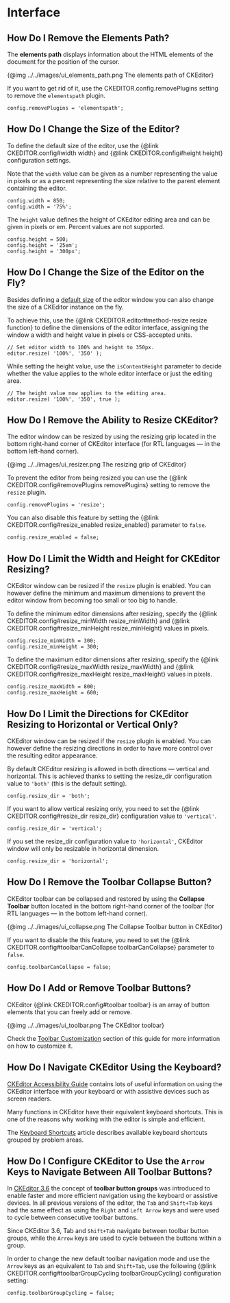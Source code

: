 # Interface


## How Do I Remove the Elements Path?

The **elements path** displays information about the HTML elements of the document for the position of the cursor.

{@img ../../images/ui_elements_path.png The elements path of CKEditor}

If you want to get rid of it, use the CKEDITOR.config.removePlugins setting to remove the `elementspath` plugin.

	config.removePlugins = 'elementspath';


## How Do I Change the Size of the Editor?

To define the default size of the editor, use the {@link CKEDITOR.config#width width} and {@link CKEDITOR.config#height height} configuration settings.

Note that the `width` value can be given as a number representing the value in pixels or as a percent representing the size relative to the parent element containing the editor.

	config.width = 850;
	config.width = '75%';

The `height` value defines the height of CKEditor editing area and can be given in pixels or em. Percent values are not supported.

	config.height = 500;
	config.height = '25em';
	config.height = '300px';


## How Do I Change the Size of the Editor on the Fly?

Besides defining a [default size](#!/guide/dev_howtos_interface-section-2) of the editor window you can also change the size of a CKEditor instance on the fly.

To achieve this, use the {@link CKEDITOR.editor#method-resize resize function} to define the dimensions of the editor interface, assigning the window a width and height value in pixels or CSS-accepted units.

	// Set editor width to 100% and height to 350px.
	editor.resize( '100%', '350' );

While setting the height value, use the `isContentHeight` parameter to decide whether the value applies to the whole editor interface or just the editing area.

	// The height value now applies to the editing area.
	editor.resize( '100%', '350', true );


## How Do I Remove the Ability to Resize CKEditor?

The editor window can be resized by using the resizing grip located in the bottom right-hand corner of CKEditor interface (for RTL languages — in the bottom left-hand corner).

{@img ../../images/ui_resizer.png The resizing grip of CKEditor}

To prevent the editor from being resized you can use the {@link CKEDITOR.config#removePlugins removePlugins} setting to remove the `resize` plugin.

	config.removePlugins = 'resize';

You can also disable this feature by setting the {@link CKEDITOR.config#resize_enabled resize_enabled} parameter to `false`.

	config.resize_enabled = false;


## How Do I Limit the Width and Height for CKEditor Resizing?

CKEditor window can be resized if the `resize` plugin is enabled. You can however define the minimum and maximum dimensions to prevent the editor window from becoming too small or too big to handle.

To define the minimum editor dimensions after resizing, specify the {@link CKEDITOR.config#resize_minWidth resize_minWidth} and {@link CKEDITOR.config#resize_minHeight resize_minHeight} values in pixels.

	config.resize_minWidth = 300;
	config.resize_minHeight = 300;

To define the maximum editor dimensions after resizing, specify the {@link CKEDITOR.config#resize_maxWidth resize_maxWidth} and {@link CKEDITOR.config#resize_maxHeight resize_maxHeight} values in pixels.

	config.resize_maxWidth = 800;
	config.resize_maxHeight = 600;


## How Do I Limit the Directions for CKEditor Resizing to Horizontal or Vertical Only?

CKEditor window can be resized if the `resize` plugin is enabled. You can however define the resizing directions in order to have more control over the resulting editor appearance.

By default CKEditor resizing is allowed in both directions — vertical and horizontal. This is achieved thanks to setting the resize_dir configuration value to `'both'` (this is the default setting).

	config.resize_dir = 'both';

If you want to allow vertical resizing only, you need to set the {@link CKEDITOR.config#resize_dir resize_dir} configuration value to `'vertical'`.

	config.resize_dir = 'vertical';

If you set the resize_dir configuration value to `'horizontal'`, CKEditor window will only be resizable in horizontal dimension.

	config.resize_dir = 'horizontal';


## How Do I Remove the Toolbar Collapse Button?

CKEditor toolbar can be collapsed and restored by using the **Collapse Toolbar** button located in the bottom right-hand corner of the toolbar (for RTL languages — in the bottom left-hand corner).

{@img ../../images/ui_collapse.png The Collapse Toolbar button in CKEditor}

If you want to disable the this feature, you need to set the {@link CKEDITOR.config#toolbarCanCollapse toolbarCanCollapse} parameter to `false`.

	config.toolbarCanCollapse = false;

## How Do I Add or Remove Toolbar Buttons?

CKEditor {@link CKEDITOR.config#toolbar toolbar} is an array of button elements that you can freely add or remove.

{@img ../../images/ui_toolbar.png The CKEditor toolbar}

Check the [Toolbar Customization](#!/guide/dev_toolbar) section of this guide for more information on how to customize it.


## How Do I Navigate CKEditor Using the Keyboard?

[CKEditor Accessibility Guide](http://docs.cksource.com/CKEditor_3.x/Accessibility) contains lots of useful information on using the CKEditor interface with your keyboard or with assistive devices such as screen readers.

Many functions in CKEditor have their equivalent keyboard shortcuts. This is one of the reasons why working with the editor is simple and efficient.

The [Keyboard Shortcuts](http://docs.cksource.com/CKEditor_3.x/Users_Guide/Keyboard_Shortcuts) article describes available keyboard shortcuts grouped by problem areas.


## How Do I Configure CKEditor to Use the `Arrow` Keys to Navigate Between All Toolbar Buttons?

In [CKEditor 3.6](http://ckeditor.com/blog/CKEditor_3.6_released) the concept of **toolbar button groups** was introduced to enable faster and more efficient navigation using the keyboard or assistive devices. In all previous versions of the editor, the `Tab` and `Shift+Tab` keys had the same effect as using the `Right` and `Left Arrow` keys and were used to cycle between consecutive toolbar buttons.

Since CKEditor 3.6, Tab and `Shift+Tab` navigate between toolbar button groups, while the `Arrow` keys are used to cycle between the buttons within a group.

In order to change the new default toolbar navigation mode and use the `Arrow` keys as an equivalent to `Tab` and `Shift+Tab`, use the following {@link CKEDITOR.config#toolbarGroupCycling toolbarGroupCycling} configuration setting:

	config.toolbarGroupCycling = false;